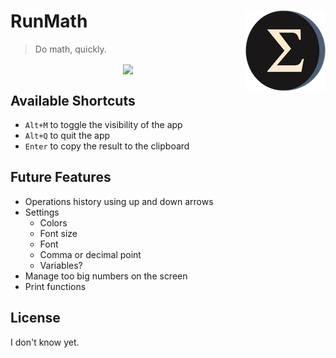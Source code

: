 <h1>RunMath<img src="./src-tauri/icons/128x128.png" align="right" /></h1>

> Do math, quickly.

<p align="center">
<img src="https://user-images.githubusercontent.com/77246331/212145037-2e85ef94-920f-4c3c-ac27-b57fc301b4b2.png" align="center" />


## Available Shortcuts

- `Alt+M` to toggle the visibility of the app
- `Alt+Q` to quit the app
- `Enter` to copy the result to the clipboard

## Future Features

<!-- TODO - Move this to github projects -->

- Operations history using up and down arrows <!--  (saving the input, not the result) -->
- Settings
  - Colors
  - Font size
  - Font
  - Comma or decimal point
  - Variables?
- Manage too big numbers on the screen
- Print functions

## License

I don't know yet.
